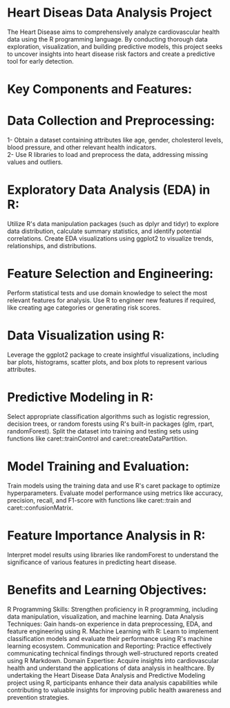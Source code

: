 # Heart Diseas Data Analysis Project
 The Heart Disease aims to comprehensively analyze cardiovascular health data using the R programming language. By conducting thorough data exploration, visualization, and building predictive models, this project seeks to uncover insights into heart disease risk factors and create a predictive tool for early detection.

 # Key Components and Features:

# Data Collection and Preprocessing:

   1- Obtain a dataset containing attributes like age, gender, cholesterol levels, blood pressure, and other relevant health indicators.                             
   2- Use R libraries to load and preprocess the data, addressing missing values and outliers.
# Exploratory Data Analysis (EDA) in R:

   Utilize R's data manipulation packages (such as dplyr and tidyr) to explore data distribution, calculate summary statistics, and identify potential correlations.
   Create EDA visualizations using ggplot2 to visualize trends, relationships, and distributions.
# Feature Selection and Engineering:

   Perform statistical tests and use domain knowledge to select the most relevant features for analysis.
   Use R to engineer new features if required, like creating age categories or generating risk scores.
# Data Visualization using R:

   Leverage the ggplot2 package to create insightful visualizations, including bar plots, histograms, scatter plots, and box plots to represent various attributes.
# Predictive Modeling in R:

   Select appropriate classification algorithms such as logistic regression, decision trees, or random forests using R's built-in packages (glm, rpart, randomForest).
   Split the dataset into training and testing sets using functions like caret::trainControl and caret::createDataPartition.
# Model Training and Evaluation:

   Train models using the training data and use R's caret package to optimize hyperparameters.
   Evaluate model performance using metrics like accuracy, precision, recall, and F1-score with functions like caret::train and caret::confusionMatrix.
# Feature Importance Analysis in R:
   
   Interpret model results using libraries like randomForest to understand the significance of various features in predicting heart disease.

   
# Benefits and Learning Objectives:

R Programming Skills: Strengthen proficiency in R programming, including data manipulation, visualization, and machine learning.
Data Analysis Techniques: Gain hands-on experience in data preprocessing, EDA, and feature engineering using R.
Machine Learning with R: Learn to implement classification models and evaluate their performance using R's machine learning ecosystem.
Communication and Reporting: Practice effectively communicating technical findings through well-structured reports created using R Markdown.
Domain Expertise: Acquire insights into cardiovascular health and understand the applications of data analysis in healthcare.
By undertaking the Heart Disease Data Analysis and Predictive Modeling project using R, participants enhance their data analysis capabilities while contributing to valuable insights for improving public health awareness and prevention strategies.
